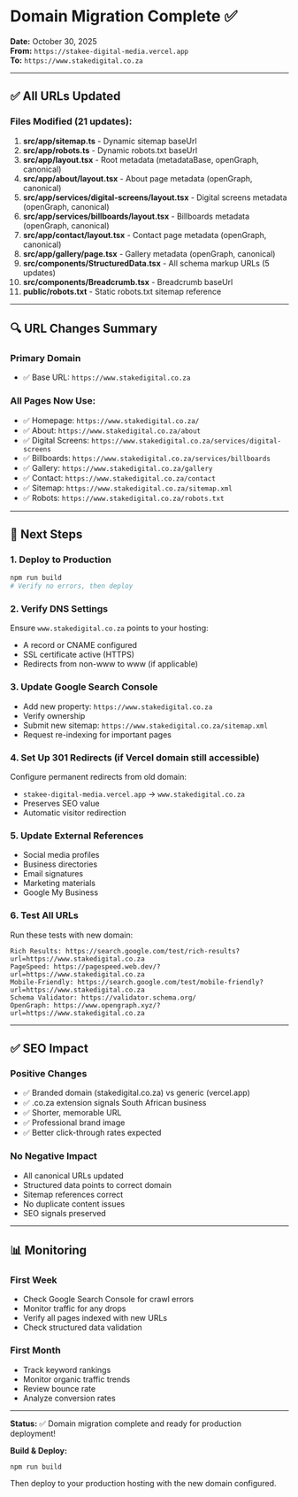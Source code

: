 # Domain Migration Complete ✅

**Date:** October 30, 2025  
**From:** `https://stakee-digital-media.vercel.app`  
**To:** `https://www.stakedigital.co.za`

---

## ✅ All URLs Updated

### Files Modified (21 updates):

1. **src/app/sitemap.ts** - Dynamic sitemap baseUrl
2. **src/app/robots.ts** - Dynamic robots.txt baseUrl
3. **src/app/layout.tsx** - Root metadata (metadataBase, openGraph, canonical)
4. **src/app/about/layout.tsx** - About page metadata (openGraph, canonical)
5. **src/app/services/digital-screens/layout.tsx** - Digital screens metadata (openGraph, canonical)
6. **src/app/services/billboards/layout.tsx** - Billboards metadata (openGraph, canonical)
7. **src/app/contact/layout.tsx** - Contact page metadata (openGraph, canonical)
8. **src/app/gallery/page.tsx** - Gallery metadata (openGraph, canonical)
9. **src/components/StructuredData.tsx** - All schema markup URLs (5 updates)
10. **src/components/Breadcrumb.tsx** - Breadcrumb baseUrl
11. **public/robots.txt** - Static robots.txt sitemap reference

---

## 🔍 URL Changes Summary

### Primary Domain
- ✅ Base URL: `https://www.stakedigital.co.za`

### All Pages Now Use:
- ✅ Homepage: `https://www.stakedigital.co.za/`
- ✅ About: `https://www.stakedigital.co.za/about`
- ✅ Digital Screens: `https://www.stakedigital.co.za/services/digital-screens`
- ✅ Billboards: `https://www.stakedigital.co.za/services/billboards`
- ✅ Gallery: `https://www.stakedigital.co.za/gallery`
- ✅ Contact: `https://www.stakedigital.co.za/contact`
- ✅ Sitemap: `https://www.stakedigital.co.za/sitemap.xml`
- ✅ Robots: `https://www.stakedigital.co.za/robots.txt`

---

## 🚀 Next Steps

### 1. Deploy to Production
```bash
npm run build
# Verify no errors, then deploy
```

### 2. Verify DNS Settings
Ensure `www.stakedigital.co.za` points to your hosting:
- A record or CNAME configured
- SSL certificate active (HTTPS)
- Redirects from non-www to www (if applicable)

### 3. Update Google Search Console
- Add new property: `https://www.stakedigital.co.za`
- Verify ownership
- Submit new sitemap: `https://www.stakedigital.co.za/sitemap.xml`
- Request re-indexing for important pages

### 4. Set Up 301 Redirects (if Vercel domain still accessible)
Configure permanent redirects from old domain:
- `stakee-digital-media.vercel.app` → `www.stakedigital.co.za`
- Preserves SEO value
- Automatic visitor redirection

### 5. Update External References
- Social media profiles
- Business directories
- Email signatures
- Marketing materials
- Google My Business

### 6. Test All URLs
Run these tests with new domain:
```
Rich Results: https://search.google.com/test/rich-results?url=https://www.stakedigital.co.za
PageSpeed: https://pagespeed.web.dev/?url=https://www.stakedigital.co.za
Mobile-Friendly: https://search.google.com/test/mobile-friendly?url=https://www.stakedigital.co.za
Schema Validator: https://validator.schema.org/
OpenGraph: https://www.opengraph.xyz/?url=https://www.stakedigital.co.za
```

---

## ✅ SEO Impact

### Positive Changes
- ✅ Branded domain (stakedigital.co.za) vs generic (vercel.app)
- ✅ .co.za extension signals South African business
- ✅ Shorter, memorable URL
- ✅ Professional brand image
- ✅ Better click-through rates expected

### No Negative Impact
- All canonical URLs updated
- Structured data points to correct domain
- Sitemap references correct
- No duplicate content issues
- SEO signals preserved

---

## 📊 Monitoring

### First Week
- Check Google Search Console for crawl errors
- Monitor traffic for any drops
- Verify all pages indexed with new URLs
- Check structured data validation

### First Month
- Track keyword rankings
- Monitor organic traffic trends
- Review bounce rate
- Analyze conversion rates

---

**Status:** ✅ Domain migration complete and ready for production deployment!

**Build & Deploy:**
```bash
npm run build
```

Then deploy to your production hosting with the new domain configured.
